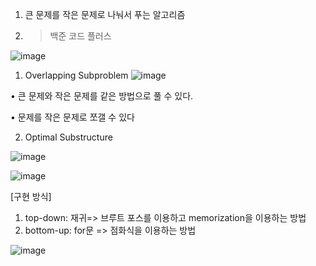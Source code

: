 1. 큰 문제를 작은 문제로 나눠서 푸는 알고리즘

2. >백준 코드 플러스

![image](https://user-images.githubusercontent.com/108928206/179645363-a6a3dd40-ee8a-481f-b687-b4c242aa8e44.png)

1) Overlapping Subproblem
![image](https://user-images.githubusercontent.com/108928206/179645471-02ffa62d-1523-463b-bd4d-709831c52d7c.png)

• 큰 문제와 작은 문제를 같은 방법으로 풀 수 있다.

• 문제를 작은 문제로 쪼갤 수 있다

2) Optimal Substructure

![image](https://user-images.githubusercontent.com/108928206/179645857-7d78dbc4-a7d3-41d2-a5f0-b51374dfd3c6.png)

![image](https://user-images.githubusercontent.com/108928206/179645866-658783cd-aec2-4876-bed8-e647e6cf8017.png)

[구현 방식]
1. top-down: 재귀=> 브루트 포스를 이용하고 memorization을 이용하는 방법
2. bottom-up: for문 => 점화식을 이용하는 방법

![image](https://user-images.githubusercontent.com/108928206/179646148-5df559bf-ce6d-44c0-96a0-efc1101fe58a.png)
